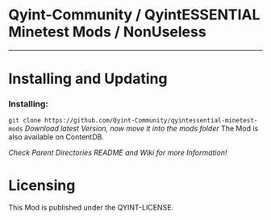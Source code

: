 # Qyint-Community / QyintESSENTIAL Minetest Mods / NonUseless
- - -

# Installing and Updating
### Installing:
`git clone https://github.com/Qyint-Community/qyintessential-minetest-mods` *Download latest Version, now move it into the mods folder*
The Mod is also available on ContentDB.

*Check Parent Directories README and Wiki for more Information!*

# Licensing
This Mod is published under the QYINT-LICENSE.